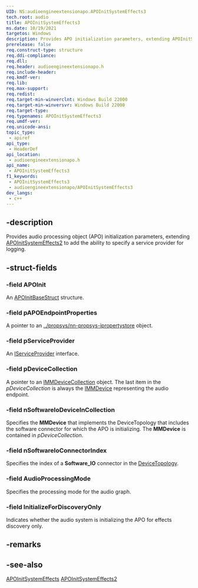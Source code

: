 ```yaml
---
UID: NS:audioengineextensionapo.APOInitSystemEffects3
tech.root: audio
title: APOInitSystemEffects3
ms.date: 10/19/2021
targetos: Windows
description: Provides APO initialization parameters, extending APOInitSystemEffects2 to add the ability to specify a service provider for logging.
prerelease: false
req.construct-type: structure
req.ddi-compliance: 
req.dll: 
req.header: audioengineextensionapo.h
req.include-header: 
req.kmdf-ver: 
req.lib: 
req.max-support: 
req.redist: 
req.target-min-winverclnt: Windows Build 22000
req.target-min-winversvr: Windows Build 22000
req.target-type: 
req.typenames: APOInitSystemEffects3
req.umdf-ver: 
req.unicode-ansi: 
topic_type:
 - apiref
api_type:
 - HeaderDef
api_location:
 - audioengineextensionapo.h
api_name:
 - APOInitSystemEffects3
f1_keywords:
 - APOInitSystemEffects3
 - audioengineextensionapo/APOInitSystemEffects3
dev_langs:
 - c++
---
```


## -description

Provides audio processing object (APO) initialization parameters, extending [APOInitSystemEffects2](../audioenginebaseapo/ns-audioenginebaseapo-apoinitsystemeffects2) to add the ability to specify a service provider for logging.

## -struct-fields

### -field APOInit

An [APOInitBaseStruct](../audioenginebaseapo/ns-audioenginebaseapo-apoinitbasestruct) structure.

### -field pAPOEndpointProperties

A pointer to an [../propsys/nn-propsys-ipropertystore](IPropertyStore) object.

### -field pServiceProvider

An [IServiceProvider](../servprov/nn-servprov-iserviceprovider.md) interface.

### -field pDeviceCollection

A pointer to an [IMMDeviceCollection](../mmdeviceapi/nn-mmdeviceapi-immdevicecollection.md) object. The last item in the *pDeviceCollection* is always the [IMMDevice](../mmdeviceapi/nn-mmdeviceapi-immdevice.md) representing the audio endpoint.

### -field nSoftwareIoDeviceInCollection

Specifies the **MMDevice** that implements the DeviceTopology that includes the software connector for which the APO is initializing. The **MMDevice** is contained in *pDeviceCollection*.

### -field nSoftwareIoConnectorIndex

Specifies the index of a **Software_IO** connector in the [DeviceTopology](../devicetopology/nn-devicetopology-idevicetopology.md).

### -field AudioProcessingMode

Specifies the processing mode for the audio graph.

### -field InitializeForDiscoveryOnly

Indicates whether the audio system is initializing the APO for effects discovery only.

## -remarks


## -see-also

[APOInitSystemEffects](../audioenginebaseapo/ns-audioenginebaseapo-apoinitsystemeffects)
[APOInitSystemEffects2](../audioenginebaseapo/ns-audioenginebaseapo-apoinitsystemeffects2)

